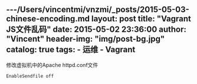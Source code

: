 ---/Users/vincentmi/vnzmi/_posts/2015-05-03-chinese-encoding.md
layout:     post
title:      "Vagrant JS文件乱码"
date:       2015-05-02 23:36:00
author:     "Vincent"
header-img:  "img/post-bg.jpg"
catalog: true
tags:
    - 运维
    - Vagrant
---

修改虚拟机中的Apache httpd.conf文件


```
EnableSendfile off
```